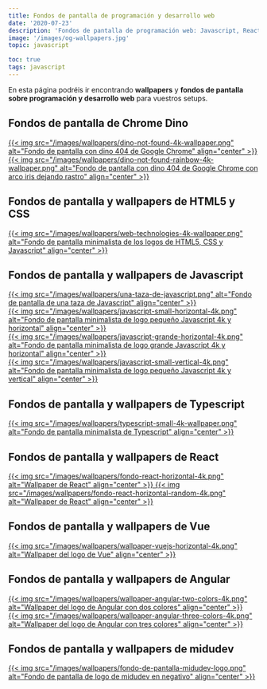 ```yaml
---
title: Fondos de pantalla de programación y desarrollo web
date: '2020-07-23'
description: 'Fondos de pantalla de programación web: Javascript, React, CSS, HTML y más.'
image: '/images/og-wallpapers.jpg'
topic: javascript

toc: true
tags: javascript
---
```


En esta página podréis ir encontrando **wallpapers** y **fondos de pantalla sobre programación y desarrollo web** para vuestros setups.

## Fondos de pantalla de Chrome Dino

<a href="/images/wallpapers/dino-not-found-4k-wallpaper.png" download>
  {{< img src="/images/wallpapers/dino-not-found-4k-wallpaper.png" alt="Fondo de pantalla con dino 404 de Google Chrome" align="center" >}}
</a>

<a href="/images/wallpapers/dino-not-found-rainbow-4k-wallpaper.png" download>
  {{< img src="/images/wallpapers/dino-not-found-rainbow-4k-wallpaper.png" alt="Fondo de pantalla con dino 404 de Google Chrome con arco iris dejando rastro" align="center" >}}
</a>

## Fondos de pantalla y wallpapers de HTML5 y CSS

<a href="/images/wallpapers/web-technologies-4k-wallpaper.png" download>
  {{< img src="/images/wallpapers/web-technologies-4k-wallpaper.png" alt="Fondo de pantalla minimalista de los logos de HTML5, CSS y Javascript" align="center" >}}
</a>

## Fondos de pantalla y wallpapers de Javascript

<a href='/images/wallpapers/una-taza-de-javascript.png' download>
  {{< img src="/images/wallpapers/una-taza-de-javascript.png" alt="Fondo de pantalla de una taza de Javascript" align="center" >}}
</a>
<br>
<a href="/images/wallpapers/javascript-small-horizontal-4k.png" download>
  {{< img src="/images/wallpapers/javascript-small-horizontal-4k.png" alt="Fondo de pantalla minimalista de logo pequeño Javascript 4k y horizontal" align="center" >}}
</a>
<br>
<a href='/images/wallpapers/javascript-grande-horizontal-4k.png' download>
  {{< img src="/images/wallpapers/javascript-grande-horizontal-4k.png" alt="Fondo de pantalla minimalista de logo grande Javascript 4k y horizontal" align="center" >}}
</a>
<br>
<a href='/images/wallpapers/javascript-small-vertical-4k.png' download>
  {{< img src="/images/wallpapers/javascript-small-vertical-4k.png" alt="Fondo de pantalla minimalista de logo pequeño Javascript 4k y vertical" align="center" >}}
</a>

## Fondos de pantalla y wallpapers de Typescript

<a href="/images/wallpapers/typescript-small-4k-wallpaper.png" download>
  {{< img src="/images/wallpapers/typescript-small-4k-wallpaper.png" alt="Fondo de pantalla minimalista de Typescript" align="center" >}}
</a>

## Fondos de pantalla y wallpapers de React

<a href="/images/wallpapers/fondo-react-horizontal-4k.png" download>
  {{< img src="/images/wallpapers/fondo-react-horizontal-4k.png" alt="Wallpaper de React" align="center" >}}
</a>

<a href="/images/wallpapers/fondo-react-horizontal-random-4k.png" download>
  {{< img src="/images/wallpapers/fondo-react-horizontal-random-4k.png" alt="Wallpaper de React" align="center" >}}
</a>

## Fondos de pantalla y wallpapers de Vue

<a href="/images/wallpapers/wallpaper-vuejs-horizontal-4k.png" download>
  {{< img src="/images/wallpapers/wallpaper-vuejs-horizontal-4k.png" alt="Wallpaper del logo de Vue" align="center" >}}
</a>

## Fondos de pantalla y wallpapers de Angular

<a href="/images/wallpapers/wallpaper-angular-two-colors-4k.png" download>
  {{< img src="/images/wallpapers/wallpaper-angular-two-colors-4k.png" alt="Wallpaper del logo de Angular con dos colores" align="center" >}}
</a>

<br />

<a href="/images/wallpapers/wallpaper-angular-three-colors-4k.png" download>
  {{< img src="/images/wallpapers/wallpaper-angular-three-colors-4k.png" alt="Wallpaper del logo de Angular con tres colores" align="center" >}}
</a>

## Fondos de pantalla y wallpapers de midudev

<a href="/images/wallpapers/fondo-de-pantalla-midudev-logo.png" download>
  {{< img src="/images/wallpapers/fondo-de-pantalla-midudev-logo.png" alt="Fondo de pantalla de logo de midudev en negativo" align="center" >}}
</a>